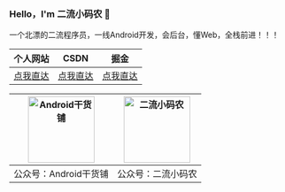 ### Hello，I'm 二流小码农 👋

一个北漂的二流程序员，一线Android开发，会后台，懂Web，全栈前进！！！


|  个人网站  |  CSDN  |  掘金  |
|  ----  | ----  | --- |
| [点我直达](https://www.vipandroid.cn/) | [点我直达](https://blog.csdn.net/ming_147)|[点我直达](https://juejin.cn/user/1398234520239095)|


|  <img src="https://abnerming888.github.io/index/image/abner.jpg" width="120" height="120" alt="Android干货铺"/>  |  <img src="https://abnerming888.github.io/index/image/code_er.jpg" width="120" height="120" alt="二流小码农"/>  |
|  ----  |  ----  |
|   公众号：Android干货铺  |   公众号：二流小码农  |


